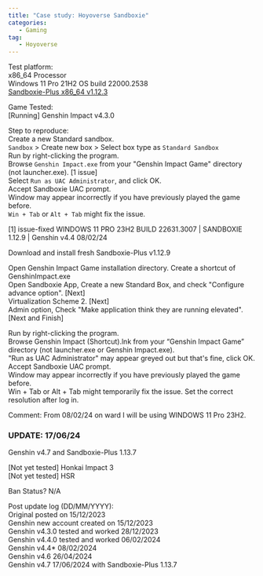 ```yaml
---
title: "Case study: Hoyoverse Sandboxie"
categories:
   - Gaming
tag:
   - Hoyoverse
---
```


Test platform:   
x86_64 Processor   
Windows 11 Pro 21H2 OS build 22000.2538   
[Sandboxie-Plus x86_64 v1.12.3](https://github.com/sandboxie-plus/Sandboxie)   

Game Tested:   
[Running] Genshin Impact v4.3.0   

Step to reproduce:   
Create a new Standard sandbox.   
`Sandbox` > Create new box > Select box type as `Standard Sandbox`   
Run by right-clicking the program.   
Browse `Genshin Impact.exe` from your "Genshin Impact Game" directory (not launcher.exe). [1 issue]   
Select `Run as UAC Administrator`, and click OK.   
Accept Sandboxie UAC prompt.   
Window may appear incorrectly if you have previously played the game before.   
`Win + Tab` or `Alt + Tab` might fix the issue.   

[1] issue-fixed WINDOWS 11 PRO 23H2 BUILD 22631.3007 | SANDBOXIE 1.12.9 | Genshin v4.4 08/02/24   

Download and install fresh Sandboxie-Plus v1.12.9   

Open Genshin Impact Game installation directory. Create a shortcut of GenshinImpact.exe   
Open Sandboxie App, Create a new Standard Box, and check "Configure advance option". [Next]   
Virtualization Scheme 2. [Next]   
Admin option, Check "Make application think they are running elevated". [Next and Finish]   

Run by right-clicking the program.   
Browse Genshin Impact (Shortcut).lnk from your “Genshin Impact Game” directory (not launcher.exe or Genshin Impact.exe).   
"Run as UAC Administrator" may appear greyed out but that's fine, click OK.   
Accept Sandboxie UAC prompt.   
Window may appear incorrectly if you have previously played the game before.   
Win + Tab or Alt + Tab might temporarily fix the issue. Set the correct resolution after log in.   

Comment: From 08/02/24 on ward I will be using WINDOWS 11 Pro 23H2.   
   
### UPDATE: 17/06/24   
Genshin v4.7 and Sandboxie-Plus 1.13.7   

[Not yet tested] Honkai Impact 3   
[Not yet tested] HSR   

Ban Status? N/A   


Post update log (DD/MM/YYYY):   
Original posted on 15/12/2023   
Genshin new account created on 15/12/2023   
Genshin v4.3.0 tested and worked 28/12/2023   
Genshin v4.4.0 tested and worked 06/02/2024   
Genshin v4.4* 08/02/2024   
Genshin v4.6 26/04/2024   
Genshin v4.7 17/06/2024 with Sandboxie-Plus 1.13.7   
